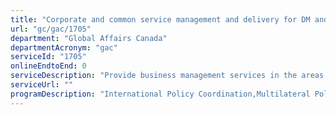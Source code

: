 ```yaml
---
title: "Corporate and common service management and delivery for DM and MIN offices"
url: "gc/gac/1705"
department: "Global Affairs Canada"
departmentAcronym: "gac"
serviceId: "1705"
onlineEndtoEnd: 0
serviceDescription: "Provide business management services in the areas of HR, Accommodations, Finance, Procurement, Security, IM/IT, Project Management, Travel and Hospitality as well as Proactive Disclosure requirements for the Deputy Minister’s offices and the Minister’s offices."
serviceUrl: ""
programDescription: "International Policy Coordination,Multilateral Policy,International Law,The Office of Protocol,Europe, Arctic, Middle East and Maghreb Policy & Diplomacy,Americas Policy & Diplomacy,Asia Pacific Policy & Diplomacy,Sub-Saharan Africa Policy & Diplomacy,Geographic Coordination and Mission Support,Gender Equality and the Empowerment of Women and Girls,Growth that works for everyone,Humanitarian Action,Human Development: Health & Education,Environment and Climate Action,Peace and Security Policy,Trade Policy, Agreements, Negotiations and Disputes,Trade Controls,International Business Development,International Innovation and Investment,Europe, Arctic, Middle East and Maghreb Trade,Americas Trade,Asia Pacific Trade,Sub-Saharan Africa Trade,International Assistance Operations,Humanitarian Assistance,Partnerships for Development Innovation,Multilateral International Assistance,Peace and Stabilization Operations,Anti-Crime and Counter-Terrorism Capacity Building,Weapons Threat Reduction,Canada Fund for Local Initiatives,Europe, Arctic, Middle East and Maghreb International Assistance,Americas International Assistance,Asia Pacific International Assistance,Sub-Saharan Africa International Assistance,Grants and Contributions Policy and Operations,Consular Assistance and Services for Canadians Abroad,Emergency Preparedness and Response,Platform Corporate Services,Foreign Service Directives,Client Relations and Mission Operations,Locally Engaged Staff Services,Real Property Planning and Stewardship,Real Property Project Delivery, Professional and Technical Services,Mission Readiness and Security,Mission Network IM/IT,Management and Oversight Services,Communications Services,Legal Services,Human Resources Management Services,Financial Management Services,Information Management Services,Information Technology Services,Real Property Management Services,Materiel Management Services,Acquisition Management Services"
---
```

